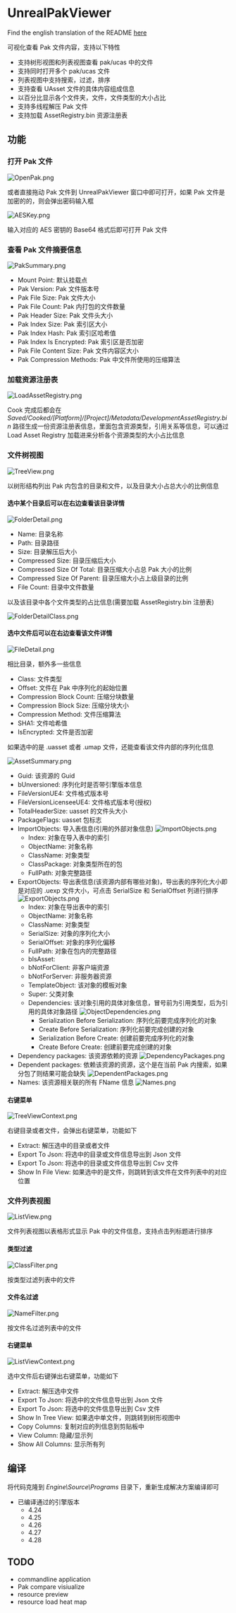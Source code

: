 # UnrealPakViewer ##

Find the english translation of the README [here](README-EN.md)

可视化查看 Pak 文件内容，支持以下特性

* 支持树形视图和列表视图查看 pak/ucas 中的文件
* 支持同时打开多个 pak/ucas 文件
* 列表视图中支持搜索，过滤，排序
* 支持查看 UAsset 文件的具体内容组成信息
* 以百分比显示各个文件夹，文件，文件类型的大小占比
* 支持多线程解压 Pak 文件
* 支持加载 AssetRegistry.bin 资源注册表

## 功能 ##

### 打开 Pak 文件 ###

![OpenPak.png](Resources/Images/OpenPak.png)

或者直接拖动 Pak 文件到 UnrealPakViewer 窗口中即可打开，如果 Pak 文件是加密的的，则会弹出密码输入框

![AESKey.png](Resources/Images/AESKey.png)

输入对应的 AES 密钥的 Base64 格式后即可打开 Pak 文件

### 查看 Pak 文件摘要信息 ###

![PakSummary.png](Resources/Images/PakSummary.png)

* Mount Point: 默认挂载点
* Pak Version: Pak 文件版本号
* Pak File Size: Pak 文件大小
* Pak File Count: Pak 内打包的文件数量
* Pak Header Size: Pak 文件头大小
* Pak Index Size: Pak 索引区大小
* Pak Index Hash: Pak 索引区哈希值
* Pak Index Is Encrypted: Pak 索引区是否加密
* Pak File Content Size: Pak 文件内容区大小
* Pak Compression Methods: Pak 中文件所使用的压缩算法

### 加载资源注册表 ###

![LoadAssetRegistry.png](Resources/Images/LoadAssetRegistry.png)

Cook 完成后都会在 *Saved/Cooked/[Platform]/[Project]/Metadata/DevelopmentAssetRegistry.bin* 路径生成一份资源注册表信息，里面包含资源类型，引用关系等信息，可以通过 Load Asset Registry 加载进来分析各个资源类型的大小占比信息

### 文件树视图 ###

![TreeView.png](Resources/Images/TreeView.png)

以树形结构列出 Pak 内包含的目录和文件，以及目录大小占总大小的比例信息

#### 选中某个目录后可以在右边查看该目录详情 ####

![FolderDetail.png](Resources/Images/FolderDetail.png)

* Name: 目录名称
* Path: 目录路径
* Size: 目录解压后大小
* Compressed Size: 目录压缩后大小
* Compressed Size Of Total: 目录压缩大小占总 Pak 大小的比例
* Compressed Size Of Parent: 目录压缩大小占上级目录的比例
* File Count: 目录中文件数量

以及该目录中各个文件类型的占比信息(需要加载 AssetRegistry.bin 注册表)

![FolderDetailClass.png](Resources/Images/FolderDetailClass.png)

#### 选中文件后可以在右边查看该文件详情 ####

![FileDetail.png](Resources/Images/FileDetail.png)

相比目录，额外多一些信息

* Class: 文件类型
* Offset: 文件在 Pak 中序列化的起始位置
* Compression Block Count: 压缩分块数量
* Compression Block Size: 压缩分块大小
* Compression Method: 文件压缩算法
* SHA1: 文件哈希值
* IsEncrypted: 文件是否加密

如果选中的是 .uasset 或者 .umap 文件，还能查看该文件内部的序列化信息

![AssetSummary.png](Resources/Images/AssetSummary.png)

* Guid: 该资源的 Guid
* bUnversioned: 序列化时是否带引擎版本信息
* FileVersionUE4: 文件格式版本号
* FileVersionLicenseeUE4: 文件格式版本号(授权)
* TotalHeaderSize: uasset 的文件头大小
* PackageFlags: uasset 包标志
* ImportObjects: 导入表信息(引用的外部对象信息)
  ![ImportObjects.png](Resources/Images/ImportObjects.png)
  * Index: 对象在导入表中的索引
  * ObjectName: 对象名称
  * ClassName: 对象类型
  * ClassPackage: 对象类型所在的包
  * FullPath: 对象完整路径
* ExportObjects: 导出表信息(该资源内部有哪些对象)，导出表的序列化大小即是对应的 .uexp 文件大小，可点击 SerialSize 和 SerialOffset 列进行排序
  ![ExportObjects.png](Resources/Images/ExportObjects.png)
  * Index: 对象在导出表中的索引
  * ObjectName: 对象名称
  * ClassName: 对象类型
  * SerialSize: 对象的序列化大小
  * SerialOffset: 对象的序列化偏移
  * FullPath: 对象在包内的完整路径
  * bIsAsset:
  * bNotForClient: 非客户端资源
  * bNotForServer: 非服务器资源
  * TemplateObject: 该对象的模板对象
  * Super: 父类对象
  * Dependencies: 该对象引用的具体对象信息，冒号前为引用类型，后为引用的具体对象路径
    ![ObjectDependencies.png](Resources/Images/ObjectDependencies.png)
    * Serialization Before Serialization: 序列化前要完成序列化的对象
    * Create Before Serialization: 序列化前要完成创建的对象
    * Serialization Before Create: 创建前要完成序列化的对象
    * Create Before Create: 创建前要完成创建的对象
* Dependency packages: 该资源依赖的资源
  ![DependencyPackages.png](Resources/Images/DependencyPackages.png)
* Dependent packages: 依赖该资源的资源，这个是在当前 Pak 内搜索，如果分包了则结果可能会缺失
  ![DependentPackages.png](Resources/Images/DependentPackages.png)
* Names: 该资源相关联的所有 FName 信息
  ![Names.png](Resources/Images/Names.png)

#### 右键菜单 ####

![TreeViewContext.png](Resources/Images/TreeViewContext.png)

右键目录或者文件，会弹出右键菜单，功能如下

* Extract: 解压选中的目录或者文件
* Export To Json: 将选中的目录或文件信息导出到 Json 文件
* Export To Json: 将选中的目录或文件信息导出到 Csv 文件
* Show In File View: 如果选中的是文件，则跳转到该文件在文件列表中的对应位置

### 文件列表视图 ###

![ListView.png](Resources/Images/ListView.png)

文件列表视图以表格形式显示 Pak 中的文件信息，支持点击列标题进行排序

#### 类型过滤 ####

![ClassFilter.png](Resources/Images/ClassFilter.png)

按类型过滤列表中的文件

#### 文件名过滤 ####

![NameFilter.png](Resources/Images/NameFilter.png)

按文件名过滤列表中的文件

#### 右键菜单 ####

![ListViewContext.png](Resources/Images/ListViewContext.png)

选中文件后右键弹出右键菜单，功能如下

* Extract: 解压选中文件
* Export To Json: 将选中的文件信息导出到 Json 文件
* Export To Json: 将选中的文件信息导出到 Csv 文件
* Show In Tree View: 如果选中单文件，则跳转到树形视图中
* Copy Columns: 复制对应的列信息到剪贴板中
* View Column: 隐藏/显示列
* Show All Columns: 显示所有列

## 编译 ##

将代码克隆到 *Engine\Source\Programs* 目录下，重新生成解决方案编译即可

* 已编译通过的引擎版本
  * 4.24
  * 4.25
  * 4.26
  * 4.27
  * 4.28

## TODO ##

* commandline application
* Pak compare visiualize
* resource preview
* resource load heat map

